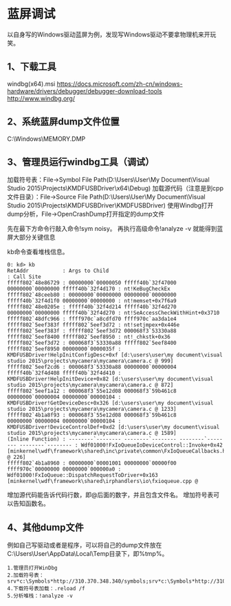 # 蓝屏调试

以自身写的Windows驱动蓝屏为例，发现写Windows驱动不要拿物理机来开玩笑。

## 1、下载工具
windbg(x64).msi
https://docs.microsoft.com/zh-cn/windows-hardware/drivers/debugger/debugger-download-tools
http://www.windbg.org/

## 2、系统蓝屏dump文件位置
‪C:\Windows\MEMORY.DMP

## 3、管理员运行windbg工具（调试）
加载符号表：File->Symbol File Path(D:\Users\User\My Document\Visual Studio 2015\Projects\KMDFUSBDriver\x64\Debug)
加载源代码（注意是到cpp文件目录）：File->Source File Path(D:\Users\User\My Document\Visual Studio 2015\Projects\KMDFUSBDriver\KMDFUSBDriver)
使用Windbg打开dump分析，File->OpenCrashDump打开指定的dump文件

先在最下方命令行敲入命令!sym noisy。
再执行高级命令!analyze -v 就能得到蓝屏大部分关键信息

kb命令查看堆栈信息。
```
0: kd> kb
RetAddr           : Args to Child                                                           : Call Site
fffff802`48e86729 : 00000000`00000050 fffff40b`32f47000 00000000`00000000 fffff40b`32f4d170 : nt!KeBugCheckEx
fffff802`48ceeb80 : 00000000`00000000 00000000`00000000 fffff40b`32f4d1f0 00000000`00000000 : nt!memset+0x7f6a9
fffff802`48e0205e : fffff40b`32f4d214 fffff40b`32f4d270 00000000`00000000 fffff40b`32f4d270 : nt!SeAccessCheckWithHint+0x3710
fffff802`48dfc966 : ffff970c`a8cdfd70 ffff970c`aa3da1e4 fffff802`5eef383f fffff802`5eef3d72 : nt!setjmpex+0x446e
fffff802`5eef383f : fffff802`5eef3d72 000068f3`53330a88 fffff802`5eef8400 fffff802`5eef8950 : nt!_chkstk+0x36
fffff802`5eef3d72 : 000068f3`53330a88 fffff802`5eef8400 fffff802`5eef8950 00000000`0000035f : KMDFUSBDriver!HelpInitConfigDesc+0xf [d:\users\user\my document\visual studio 2015\projects\mycamera\mycamera\camera.c @ 999]
fffff802`5eef2cd6 : 000068f3`53330a88 00000000`00000004 fffff40b`32f4d408 fffff40b`32f4d410 : KMDFUSBDriver!HelpInitDevice+0x82 [d:\users\user\my document\visual studio 2015\projects\mycamera\mycamera\camera.c @ 872]
fffff802`5eef1a12 : 000068f3`55e12d08 000068f3`59b461c8 00000000`00000004 00000000`00000104 : KMDFUSBDriver!GetDeviceDesc+0x326 [d:\users\user\my document\visual studio 2015\projects\mycamera\mycamera\camera.c @ 1233]
fffff802`4b1a8f93 : 000068f3`55e12d08 000068f3`59b461c8 00000000`00000004 00000000`00000104 : KMDFUSBDriver!DeviceControlDef+0xd2 [d:\users\user\my document\visual studio 2015\projects\mycamera\mycamera\camera.c @ 1589]
(Inline Function) : --------`-------- --------`-------- --------`-------- --------`-------- : Wdf01000!FxIoQueueIoDeviceControl::Invoke+0x42 [minkernel\wdf\framework\shared\inc\private\common\FxIoQueueCallbacks.hpp @ 226]
fffff802`4b1a8960 : 00000000`00001001 00000000`00000f00 ffff970c`00000000 00000000`000000a0 : Wdf01000!FxIoQueue::DispatchRequestToDriver+0x163 [minkernel\wdf\framework\shared\irphandlers\io\fxioqueue.cpp @
```
增加源代码能告诉代码行数，即@后面的数字，并且包含文件名。
增加符号表可以告知函数名。

## 4、其他dump文件
例如自己写驱动或者是程序，可以将自己的dump文件放在C:\Users\User\AppData\Local\Temp目录下，即%tmp%。

```
1.管理员打开WinDbg
2.加载符号表：
srv*c:\Symbols*http://310.370.348.340/symbols;srv*c:\Symbols*http://310.370.347.347/symbols;D:\tmp
4.下载符号表加载：.reload /f
5.分析堆栈：!analyze -v
```


